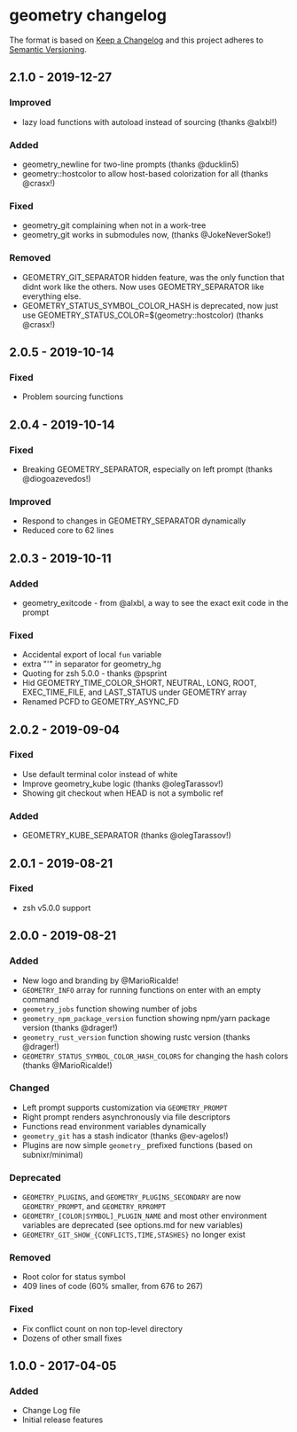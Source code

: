 # geometry changelog

The format is based on [Keep a Changelog](http://keepachangelog.com/)
and this project adheres to [Semantic Versioning](http://semver.org/).

## 2.1.0 - 2019-12-27

### Improved
- lazy load functions with autoload instead of sourcing (thanks @alxbl!)

### Added
- geometry_newline for two-line prompts (thanks @ducklin5)
- geometry::hostcolor to allow host-based colorization for all (thanks @crasx!)

### Fixed
- geometry_git complaining when not in a work-tree
- geometry_git works in submodules now, (thanks @JokeNeverSoke!)

### Removed
- GEOMETRY_GIT_SEPARATOR hidden feature, was the only function that didnt work like the others.
Now uses GEOMETRY_SEPARATOR like everything else.
- GEOMETRY_STATUS_SYMBOL_COLOR_HASH is deprecated, now just use GEOMETRY_STATUS_COLOR=$(geometry::hostcolor) (thanks @crasx!)

## 2.0.5 - 2019-10-14

### Fixed
- Problem sourcing functions

## 2.0.4 - 2019-10-14

### Fixed
- Breaking GEOMETRY_SEPARATOR, especially on left prompt (thanks @diogoazevedos!)

### Improved
- Respond to changes in GEOMETRY_SEPARATOR dynamically
- Reduced core to 62 lines

## 2.0.3 - 2019-10-11

### Added
- geometry_exitcode - from @alxbl, a way to see the exact exit code in the prompt

### Fixed
- Accidental export of local `fun` variable
- extra "'" in separator for geometry_hg
- Quoting for zsh 5.0.0 - thanks @psprint
- Hid GEOMETRY_TIME_COLOR_SHORT, NEUTRAL, LONG, ROOT, EXEC_TIME_FILE, and LAST_STATUS under GEOMETRY array
- Renamed PCFD to GEOMETRY_ASYNC_FD

## 2.0.2 - 2019-09-04

### Fixed
- Use default terminal color instead of white
- Improve geometry_kube logic (thanks @olegTarassov!)
- Showing git checkout when HEAD is not a symbolic ref

### Added
- GEOMETRY_KUBE_SEPARATOR (thanks @olegTarassov!)

## 2.0.1 - 2019-08-21

### Fixed
- zsh v5.0.0 support

## 2.0.0 - 2019-08-21

### Added
- New logo and branding by @MarioRicalde!
- `GEOMETRY_INFO` array for running functions on enter with an empty command
- `geometry_jobs` function showing number of jobs
- `geometry_npm_package_version` function showing npm/yarn package version (thanks @drager!)
- `geometry_rust_version` function showing rustc version (thanks @drager!)
- `GEOMETRY_STATUS_SYMBOL_COLOR_HASH_COLORS` for changing the hash colors (thanks @MarioRicalde!)

### Changed
- Left prompt supports customization via `GEOMETRY_PROMPT`
- Right prompt renders asynchronously via file descriptors
- Functions read environment variables dynamically
- `geometry_git` has a stash indicator (thanks @ev-agelos!)
- Plugins are now simple `geometry_` prefixed functions (based on subnixr/minimal)

### Deprecated
- `GEOMETRY_PLUGINS`, and `GEOMETRY_PLUGINS_SECONDARY` are now `GEOMETRY_PROMPT`, and `GEOMETRY_RPROMPT`
- `GEOMETRY_[COLOR|SYMBOL]_PLUGIN_NAME` and most other environment variables are deprecated (see options.md for new variables)
- `GEOMETRY_GIT_SHOW_{CONFLICTS,TIME,STASHES}` no longer exist

### Removed
- Root color for status symbol
- 409 lines of code (60% smaller, from 676 to 267)

### Fixed
- Fix conflict count on non top-level directory
- Dozens of other small fixes

## 1.0.0 - 2017-04-05
### Added
- Change Log file
- Initial release features

[Unreleased]: https://github.com/geometry-zsh/geometry/compare/v1.0.0...HEAD

